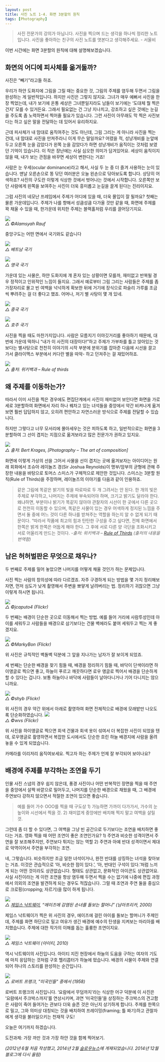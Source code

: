 ```yaml
---
layout: post
title: 사진 노트 1-4. 화면 3분할의 원칙 
tags: [Photography] 
---
```


> 사진 전문가의 강의가 아닙니다. 사진을 찍으며 드는 생각을 하나씩 정리한 노트입니다. 사진을 좋아하는 친구의 사진 노트를 엿본다고 생각해주세요. - 서울비

이번 시간에는 화면 3분할의 원칙에 대해 설명해보겠습니다.

## 화면의 어디에 피사체를 옮겨둘까?

사진은 “빼기”라고들 하죠.

우리가 하얀 도화지에 그림을 그릴 때는 중요한 것, 그림의 주제를 염두해 두면서 그림을 완성하는 게 일반적입니다. 하지만 사진은 그렇지 않지요. 그녀가 매우 예뻐서 사진을 한 장 찍었는데, 내가 보기에 온통 세상은 그녀뿐일지라도 남들이 보기에는 ‘도대체 뭘 찍은 건지’ 모를 수 있거든요. 그래서 필요없는 건 그냥 지나치고, 강조하고 싶은 것에는 눈길을 주도록 좀 노력하면서 찍어줄 필요가 있습니다. 그런 사진이 아무래도 막 찍은 사진보다는 하고 싶은 말을 전달하는 데 있어서 유리하지요.

근데 피사체가 내 맘대로 움직여주는 것도 아닌데, 그림 그리는 게 아니라 사진을 찍는 건데, 내 맘대로 사진을 만져주라니 이게 무슨 말일까요? 어렸을 적, 성냥개비를 눈앞에 두고 오른쪽 눈을 감았다가 왼쪽 눈을 감았다가 하면 성냥개비가 움직이는 것처럼 보였던 기억이 있습니다. 이 작은 장난에는 사실 심오한 의미가 담겨있어요. 세상이 움직이지 않을 때, 내가 보는 관점을 바꾸면 세상이 변한다는 거죠!

사람은 눈 우세(ocu­lar dom­i­nance)라고 해서, 사실 두 눈 중 더 즐겨 사용하는 눈이 있습니다. 맨날 오른손으로 똥 닦던 여러분은 오늘 왼손으로 닦아보도록 합니다. 상당히 어색하죠? 사진의 구도란 이렇게 식상한 것에서 벗어나는 것에서 시작합니다. 오른쪽만 보던 사람에게 왼쪽을 보여주는 사진이 더욱 흥미롭고 눈길을 끌게 된다는 진리이지요.

그럼 사진의 네모난 프레임에서 주제가 어디에 있을 때, 더욱 몰입이 잘 될까요? 첫째는 물론 가운데입니다. 주제가 나를 향해서 성큼성큼 다가올 것만 같을 때, 화면에 주제를 꽉 채울 수 있을 때, 한가운데 위치한 주제는 블랙홀처럼 우리를 끌어당기지요.

![](https://lh5.googleusercontent.com/-MmrydDKRTzI/VImhrsUFPBI/AAAAAAABTPI/48LcPQQfx_0/s0/111.jpg)   
*△ ©Alam­syah Rauf*   

중앙구도는 어떤 면에서 국기와도 같습니다

![](https://lh3.googleusercontent.com/-f_521-lQJWc/VImhzAaFsXI/AAAAAAABTPQ/uAv67M6TvTI/s0/222.jpg)   
*△ 베트남 국기*   

![](https://lh4.googleusercontent.com/-0Kf-MmH1H_k/VImh7TdJmtI/AAAAAAABTPY/U2p4CtWX57c/s0/333.jpg)   
*△ 영국 국기*   

가운데 있는 사물은, 하얀 도화지에 걔 혼자 있는 상황이면 모를까, 재미없고 반복될 경우 정적이고 인위적인 느낌이 들지요. 그래서 예로부터 그림 그리는 사람들은 주제를 좀 가장자리로 몰고 빈 여백을 넉넉하게 확보한 뒤에 거기에 장식으로 파슬리 가루를 조금씩 뿌려주는 걸 더 좋다고 했죠. 어머나, 저기 별 사탕이 몇 개 있네.

![](https://lh5.googleusercontent.com/-9jqAEO9ERbQ/VImiVV72qUI/AAAAAAABTPg/WLplW-KPfq8/s0/444.jpg)   
*△ 중국 국기*

![](https://lh6.googleusercontent.com/-zeemlnygeUo/VImiadCXn8I/AAAAAAABTPo/hN1QgSLGR9g/s0/555.jpg)   
*△ 호주 국기*

사진을 찍을 때도 마찬가지입니다. 사람은 모름지기 이야깃거리를 좋아하기 때문에, 대번에 가운데 떡하니 “내가 이 사진의 대장이다!”하고 주제가 가부좌를 틀고 앉아있는 것보다는 별사탕으로 천천히 이야기의 시작 부분에 분위기를 잡아준 다음에 시선을 끌고 가서 클라이맥스 부분에서 커다란 별을 따악- 하고 던져주는 걸 재밌어하죠.

![](https://lh4.googleusercontent.com/-1gqj9PUhFtM/VImilbRpvJI/AAAAAAABTPw/h5N0vdmey8k/s0/6666.jpg)   
*△ 출처: 위키백과 – Rule of thirds*   

## 왜 주제를 이동하는가?   

따라서 이미 사진을 찍은 경우에도 편집단계에서 사진이 재미없어 보인다면 화면을 가로세로 3분할하여 화면에서 자리 하나 꿰차고 있는 녀석들을 중앙에서 약간 비켜나게 옮겨보면 훨씬 답답하지 않고, 오히려 편안하고 자연스러운 방식으로 주제를 전달할 수 있습니다.

하지만 그렇다고 너무 모서리에 몰아세우는 것은 피하도록 하고, 일반적으로는 화면을 3분할하여 그 선이 겹치는 지점으로 옮겨보라고 많은 전문가가 권하고 있지요.

![](https://lh5.googleusercontent.com/-izcWx07NsMc/VImjDojNNyI/AAAAAAABTP4/_hNm11CE7g4/s0/777.jpg)   
*△ 출처: Bert Krages, [Pho­tog­ra­phy – The art of composition]*   

화면에 이렇게 가상의 선을 그어서 사물을 선이 겹치는 곳에 옮겨보자는 아이디어는 원래 회화에서 조슈아 레이놀즈 경(Sir Joshua Reynolds)이 명부/암부의 균형에 관해 주장한 내용을 바탕으로 토머스 스미스가 구체적으로 제안한 것입니다. 스미스는 3분할 원칙(Rule of Thirds)을 주장하며, 레이놀즈의 이야기를 다음과 같이 인용하죠.

> 같은 그림에 똑같은 밝기의 빛을 따로따로 두 개 그려서는 안 된다. 한 개의 빛은 주제로 부각하고, 나머지는 주제에 부속되어야 하며, 크기고 밝기도 달라야 한다. 왜냐하면, 부분이나 밝기가 똑같지 않아야 관찰자의 시선이 한 곳에서 다른 곳으로 천천히 이동할 수 있으며, 똑같은 사물이 있는 경우 어색하게 정지된 느낌을 주면서 둘 중에 어느 것이 다른 하나를 받쳐주는 역할을 하는지 알 수 없게 되기 때문이다. “따라서 작품에 최고의 힘과 탄탄한 구성을 주고 싶다면, 전체 화면에서 한쪽은 밝게 한쪽은 어둡게 해야 한다. 그 후에 서로 다른 양 극단을 조화시키고 서로 어울리게 만드는 것이다.
*\-출처: 위키백과 – [Rule of Thirds](http://www.wikiwand.com/en/Rule_of_thirds#History) (출처의 내용을 번역함)*

## 남은 허허벌판은 무엇으로 채우나?

두 번째로 주제를 밀어 놓았으면 나머지를 어떻게 채울 것인가 하는 문제입니다.

사진 찍는 사람의 창의성에 따라 다르겠죠. 자주 구경하게 되는 방법을 몇 가지 정리해보자면, 먼저 심도가 낮게 촬영해서 주변을 뽀얗게 날려버리는 법. 정리하기 귀찮으면 그냥 이렇게 하시면 됩니다.

![](https://lh4.googleusercontent.com/-RHKDfKX3rpg/VImjPnZEc7I/AAAAAAABTQA/SaFcxegCdDY/s0/888.jpg)   
*△ ©jcaputo4 (Flickr)*

두 번째는 배경이 단순한 곳으로 이동해서 찍는 방법. 예를 들어 거리에 사람투성인데 아이를 세워두고 사람들을 배경으로 삼기보다는 건물 벽에라도 붙여 세워두고 찍는 게 좋겠지요.

![](https://lh5.googleusercontent.com/-mT3aEEDyoiw/VImjduThMWI/AAAAAAABTQI/9vWjHaN4g30/s0/9999.jpg)   
*△ ©Marky­Bon (Flickr)*

위 사진은 규칙적인 벽돌벽 덕분에 그 앞을 지나가는 남자가 잘 보이게 되었죠.

세 번째는 단순한 배경을 찾기 힘들 때, 배경을 정리하기 힘들 때, 바닥이 단색이라면 하이앵글로 찍으면 좋고, 하늘이 푸르고 깨끗하다면 로우 앵글로 찍어서 배경을 단순하게 할 수 있다는 겁니다. 보통 하늘이나 바닥에 사람들이 날아다니거나 기어 다니지는 않으니까요.

![](https://lh6.googleusercontent.com/--awCWf2tIAo/VImjxR87PyI/AAAAAAABTQQ/ey57ZS3L-eg/s0/2222.jpg)   
*△ ©shyb (Flickr)*

위 사진의 경우 약간 위에서 아래로 촬영하여 화면 전체적으로 배경에 모래밭만 나오도록 단순화하였습니다.
![](https://lh6.googleusercontent.com/-dFrAco_0Xds/VImj32a5ZpI/AAAAAAABTQY/S_Z1BtBaoZo/s0/3333.jpg)   
*△ ©wvs (Flickr)*

위 사진을 하이앵글로 찍으면 회색 건물과 회색 옷이 섞여서 더 복잡한 사진이 되었을 텐데, 로우앵글로 촬영하면서 복잡한 도시에서도 단순한 흐린 하늘 배경지에 사람을 올려놓을 수 있게 되었습니다.

카메라를 이리저리 움직여보세요. 찍고자 하는 주제가 언제 잘 부각되어 보이나요?

## 배경에 주제를 부각하는 조연을 두기

인물 사진 스냅의 경우 쉽지 않은데, 풍경 사진이나 어떤 반복적인 장면을 찍을 때 주연을 중앙에서 살짝 바깥으로 밀어두고, 나머지를 단순한 배경으로 채웠을 때, 그 배경에 주연보다 강하지 않으면서 적절한 조연이 있으면 좋습니다.

> 예를 들어 가수 OOO를 찍을 때 구도상 1) 가능하면 가까이 다가가서, 가수의 눈높이와 시선에서 찍을 것. 2) 재미없게 중앙에만 배치해 찍지 말고 여백을 살릴 것.

그런데 좀 더 할 수 있다면, 그 여백을 그냥 빈 공간으로 두기보다는 조연을 배치하면 좋다는 거죠. 영화 찍을 때 어떤 조연이 좋은 조연인가요? 1) 주연과 비슷한 성격이면서 주연을 잘 보조해주지만, 주연보다 튀지는 않는 역할 2) 주연과 아예 반대 성격이면서 제대로 악역이어서 주연을 부각하는 조연.

네, 그렇습니다. 비슷하지만 조금 덜한 녀석이거나, 완전 반대를 상징하는 녀석을 찾아보는 거죠. 이것은 관습적으로 ‘아, 비슷한 점이 있다.’, ‘아, 반대인 구석이 있다.’처럼 느끼게 되는 어떤 것이라도 상관없습니다. 형태도 상관없고, 문화적인 아이콘도 상관없어요. 사실 사진이라는 게 이런 조연을 항상 염두해 두면서 찍을 수는 없기에 나중에 편집 과정에서 의외의 조연을 발견하게 되는 경우도 적잖습니다. 그럴 때 조연과 주연 둘을 중심으로 크로핑(cropping; 자르기)을 많이 하게 됩니다.

![](https://lh4.googleusercontent.com/-MVpqBl5aeWw/VImj6g9kUhI/AAAAAAABTQg/Ne2JhnUw8QI/s0/44444.jpg)   
*△ [제임스 낙트웨이](http://www.jamesnachtwey.com/), “에이즈에 감염된 손녀를 돌보는 할머니” (남아프리카, 2000)*

제임스 낙트웨이가 찍은 위 사진의 경우, 에이즈에 걸린 아이를 돌보는 할머니가 주제인데, 주제를 화면 하단으로 밀고 여유가 생긴 배경에 예수의 탄생을 지켜보는 마리아를 배치했습니다. 주제에 대한 작가의 이해를 돕는 훌륭한 조연이지요.

![](https://lh6.googleusercontent.com/-Gi2rDNbVoQM/VImj8u3KNTI/AAAAAAABTQo/9RefKT0qnVQ/s0/55555.jpg)   
*△ 제임스 낙트웨이 (아이티, 2010)*   

역시 낙트웨이의 사진입니다. 아이티 지진 현장에서 하늘의 도움을 구하는 여자의 기도에 마치 응답하는 것처럼 구호 헬리콥터가 하늘에 떴습니다. 배경의 사물이 주제와 연결되어 하나의 스토리를 완성하는 순간입니다.

![](https://lh4.googleusercontent.com/-BdrK9EUPefM/VImkEOjCh2I/AAAAAAABTQw/825nwc-eAps/s0/6666.jpg)   
*△ 로버트 프랭크, "미국인들" 중에서 (1958)*

로버트 프랭크의 사진입니다. ‘요람에서 무덤까지’라는 식상한 어구 덕분에 이 사진은 ‘요람에서 주크박스까지’를 연상시키며, 과연 ‘미국인들’을 상징하는 주크박스의 견고함은 사람이 죽어 들어가는 관보다 더욱 슬픈 것은 아닌지 상기하게 합니다. 주제를 한쪽으로 밀고, 그와 의미상 대칭되는 것을 배치하여 프레이밍(framing; 틀 짜기)하고 관찰자에게 생각을 불러일으키는 천재적 구도!

오늘은 여기까지 하겠습니다.

도전과제: 가장 까만 것과 가장 하얀 것을 함께 찍어보기.


*(2012년 6월 처음 작성했고, 2014년 2월 [슬로우뉴스](http://slownews.kr/19392)에 게재되었습니다. 2014년 12월 블로그에 다시 올림)*
